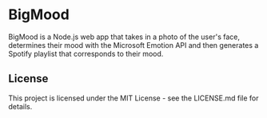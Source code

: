 # BigMood
BigMood is a Node.js web app that takes in a photo of the user's face, determines their mood with the Microsoft Emotion API and then generates a Spotify playlist that corresponds to their mood.
​
## License
This project is licensed under the MIT License - see the LICENSE.md file for details.

